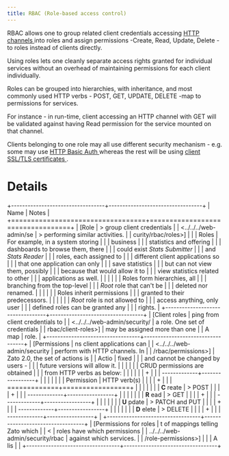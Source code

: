 ```yaml
---
title: RBAC (Role-based access control)
---
```


RBAC allows one to group related client credentials accessing [HTTP channels ](../../../web-admin/channels/plain-http)
into roles and assign permissions -Create, Read, Update, Delete - to roles instead of clients directly.

Using roles lets one cleanly separate access rights granted for individual services without an overhead of maintaining permissions
for each client individually.

Roles can be grouped into hierarchies, with inheritance, and most commonly used HTTP verbs - POST, GET, UPDATE, DELETE -map to permissions for services.

For instance - in run-time, client accessing an HTTP channel with GET will be validated against having Read permission for the service
mounted on that channel.

Clients belonging to one role may all use different security mechanism - e.g. some may use
[HTTP Basic Auth ](../../../web-admin/security/basic-auth)
whereas the rest will be using
[client SSL/TLS certificates ](../../../web-admin/security/tls/overview).

Details
=======

+----------------------------------+----------------------------------+
| Name                             | Notes                            |
+==================================+==================================+
| [Role                            | > group client credentials       |
| \<../../../web-admin/se          | > performing similar activities. |
| curity/rbac/roles\>] |                                  |
| Roles                            | For example, in a system storing |
|                                  | business                         |
|                                  | statistics and offering          |
|                                  | dashboards to browse them, there |
|                                  | could exist *Stats Submitter*    |
|                                  | and *Stats Reader*               |
|                                  | roles, each assigned to          |
|                                  | different client applications so |
|                                  | that one application can only    |
|                                  | save statistics                  |
|                                  | but can not view them, possibly  |
|                                  | because that would allow it to   |
|                                  | view statistics related to other |
|                                  | applications as well.            |
|                                  |                                  |
|                                  | Roles form hierarchies, all      |
|                                  | branching from the top-level     |
|                                  | *Root* role that can\'t be       |
|                                  | deleted nor renamed.             |
|                                  |                                  |
|                                  | Roles inherit permissions        |
|                                  | granted to their predecessors.   |
|                                  |                                  |
|                                  | *Root* role is not allowed to    |
|                                  | access anything, only user       |
|                                  | defined roles can be granted any |
|                                  | rights.                          |
+----------------------------------+----------------------------------+
| [Client roles                    | ping from client credentials to  |
| \<../../../web-admin/security/   | a role. One set of credentials   |
| rbac/client-roles\>] | may be assigned more than one    |
| A map                            | role.                            |
+----------------------------------+----------------------------------+
| [Permissions                     | ns client applications can       |
| \<../../../web-admin/security    | perform with HTTP channels. In   |
| /rbac/permissions\>] | Zato 2.0, the set of actions is  |
| Actio                            | fixed                            |
|                                  | and cannot be changed by users - |
|                                  | future versions will allow it.   |
|                                  |                                  |
|                                  | CRUD permissions are obtained    |
|                                  | from HTTP verbs as below:        |
|                                  |                                  |
|                                  | +                                |
|                                  | -------------+-----------------+ |
|                                  | |                                |
|                                  |  Permission  | HTTP verb(s)    | |
|                                  | +                                |
|                                  | =============+=================+ |
|                                  | |                                |
|                                  |  **C** reate | > POST          | |
|                                  | +                                |
|                                  | -------------+-----------------+ |
|                                  | |                                |
|                                  |  **R** ead   | > GET           | |
|                                  | +                                |
|                                  | -------------+-----------------+ |
|                                  | |                                |
|                                  |  **U** pdate | > PATCH and PUT | |
|                                  | +                                |
|                                  | -------------+-----------------+ |
|                                  | |                                |
|                                  |  **D** elete | > DELETE        | |
|                                  | +                                |
|                                  | -------------+-----------------+ |
+----------------------------------+----------------------------------+
| [Permissions for roles           | t of mappings telling Zato which |
| \<                               | roles have which permissions     |
| ../../../web-admin/security/rbac | against which services.          |
| /role-permissions\>] |                                  |
| A lis                            |                                  |
+----------------------------------+----------------------------------+
